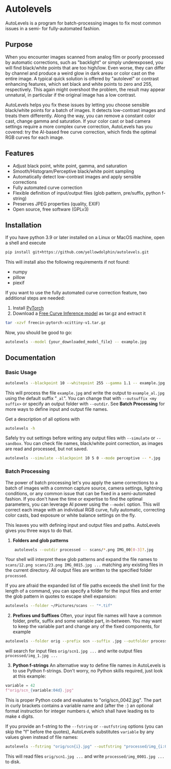 # Autolevels

AutoLevels is a program for batch-processing images to fix most common issues in a semi- for fully-automated fashion.


## Purpose

When you encounter images scanned from analog film or poorly processed by automatic corrections, such as "backlight" or simply underexposed, you will find black/white points that are too high/low. Even worse, they can differ by channel and produce a weird glow in dark areas or color cast on the entire image. A typical quick solution is offered by "autolevel" or contrast enhancing features, which set black and white points to zero and 255, respectively. This again might overshoot the problem, the result may appear unnatural, in particular if the original image has a low contrast.

AutoLevels helps you fix these issues by letting you choose sensible black/white points for a batch of images. It detects low-contrast images and treats them differently. Along the way, you can remove a constant color cast, change gamma and saturation. If your color cast or bad camera settings require a more complex curve correction, AutoLevels has you covered: try the AI-based free curve correction, which finds the optimal RGB curves for each image.


## Features

- Adjust black point, white point, gamma, and saturation
- Smooth/Histogram/Perceptive black/white point sampling
- Automatically detect low-contrast images and apply sensible corrections
- Fully automated curve correction
- Flexible definition of input/output files (glob pattern, pre/suffix, python f-string)
- Preserves JPEG properties (quality, EXIF)
- Open source, free software (GPLv3)


## Installation

If you have python 3.9 or later installed on a Linux or MacOS machine, open a shell and execute

```bash
pip install git+https://github.com/yellowdolphin/autolevels.git
```

This will install also the following requirements if not found:
- numpy
- pillow
- piexif

If you want to use the fully automated curve correction feature, two additional steps are needed:
1. Install [PyTorch](https://pytorch.org/)
2. Download a [Free Curve Inference model](https://www.kaggle.com/models/greendolphin/freecin) as tar.gz and extract it
```bash
tar -xzvf freecin-pytorch-xcittiny-v1.tar.gz
```

Now, you should be good to go:
```bash
autolevels --model {your_downloaded_model_file} -- example.jpg
```


## Documentation

### Basic Usage

```bash
autolevels --blackpoint 10 --whitepoint 255 --gamma 1.1 -- example.jpg
```

This will process the file `example.jpg` and write the output to `example_al.jpg` using the default suffix "`_al`". You can change that with ```--outsuffix <my suffix>``` or specify an output folder with ```--outdir```. See **Batch Processing** for more ways to define input and output file names.

Get a description of all options with

```bash
autolevels -h
```

Safely try out settings before writing any output files with `--simulate` or `--sandbox`. You can check file names, black/white point correction, as images are read and processed, but not saved.
```bash
autolevels --simulate --blackpoint 10 5 0 --mode perceptive -- *.jpg
```

### Batch Processing

The power of batch processing let's you apply the same corrections to a batch of images with a common capture source, camera settings, lightning conditions, or any common issue that can be fixed in a semi-automated fashion. If you don't have the time or expertise to find the optimal parameters, you can leverage AI power using the ```--model``` option. This will correct each image with an individual RGB curve, fully automatic, correcting color casts, bad exposure or white balance settings on the fly.

This leaves you with defining input and output files and paths. AutoLevels gives you three ways to do that.

1. **Folders and glob patterns**
```bash
    autolevels --outdir processed -- scans/*.png IMG_00[0-3]?.jpg
```
Your shell will interpret these glob patterns and expand the file names to `scans/12.png scans/23.png IMG_0015.jpg ...` matching any existing files in the current directory. All output files are written to the specified folder `processed`.

If you are afraid the expanded list of file paths exceeds the shell limit for the length of a command, you can specify a folder for the input files and enter the glob pattern in quotes to escape shell expansion:
```bash
autolevels --folder ~/Pictures/scans -- "*.tif"
```

2. **Prefixes und Suffixes**
Often, your input file names will have a common folder, prefix, suffix and some variable part, in-between. You may want to keep the variable part and change any of the fixed components, for example
```bash
autolevels --folder orig --prefix scn --suffix .jpg --outfolder processed --outprefix img_ --outsuffix .jpg -- 1 2 3 4
```
will search for input files `orig/scn1.jpg ...` and write output files `processed/img_1.jpg ...`

3. **Python f-strings**
An alternative way to define file names in AutoLevels is to use Python f-strings. Don't worry, no Python skills required, just look at this example:
```python
variable = 42
f"orig/scn_{variable:04d}.jpg"
```
This is proper Python code and evaluates to "orig/scn_0042.jpg". The part in curly brackets contains a variable name and (after the `:`) an optional format instruction for integer numbers `d`, which shall have leading `0`s to make `4` digits.

If you provide an f-string to the `--fstring` or `--outfstring` options (you can skip the "f" before the quotes), AutoLevels substitutes `variable` by any values given instead of file names:
```bash
autolevels --fstring "orig/scn{i}.jpg" --outfstring "processed/img_{i:04d}.jpg" -- 1 2 3
```
This will read files `orig/scn1.jpg ...` and write `processed/img_0001.jpg ...` to disk.
